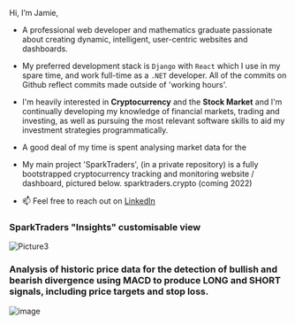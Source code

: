Hi, I’m Jamie,

- A professional web developer and mathematics graduate passionate about creating dynamic, intelligent, user-centric websites and dashboards.

- My preferred development stack is `Django` with `React` which I use in my spare time, and work full-time as a `.NET` developer. All of the commits on Github reflect commits made outside of 'working hours'.

- I'm heavily interested in **Cryptocurrency** and the **Stock Market** and I'm continually developing my knowledge of financial markets, trading and investing, as well as pursuing the most relevant software skills to aid my investment strategies programmatically.

- A good deal of my time is spent analysing market data for the 

- My main project 'SparkTraders', (in a private repository) is a fully bootstrapped cryptocurrency tracking and monitoring website / dashboard, pictured below. sparktraders.crypto (coming 2022)

- 📫 Feel free to reach out on [LinkedIn](https://www.linkedin.com/in/jamie-turek-95b338106/)

### SparkTraders "Insights" customisable view
![Picture3](https://user-images.githubusercontent.com/69197760/141106908-94f8a5bf-bae8-4e28-9391-718872365a1c.png)

### Analysis of historic price data for the detection of bullish and bearish divergence using MACD to produce LONG and SHORT signals, including price targets and stop loss.
![image](https://user-images.githubusercontent.com/69197760/147483116-3f0ea10b-164f-4bd6-96e1-454dce132e90.png)

<!---
J-TUREK/J-TUREK is a ✨ special ✨ repository because its `README.md` (this file) appears on your GitHub profile.
You can click the Preview link to take a look at your changes.
--->
